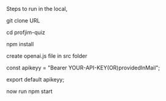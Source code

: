 Steps to run in the local,

git clone URL

cd profjim-quiz

npm install

create openai.js file in src folder

<!-- add this  -->

const apikeyy = "Bearer YOUR-API-KEY(OR)providedInMail";

export default apikeyy;

<!-- // -->

now run npm start
